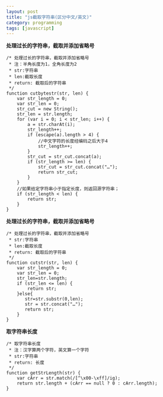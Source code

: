 ```yaml
---
layout: post
title: "js截取字符串(区分中文/英文)"
category: programming
tags: [javascript]
---
```


**处理过长的字符串，截取并添加省略号**

	/* 处理过长的字符串，截取并添加省略号
	 * 注：半角长度为1，全角长度为2
	 * str:字符串
	 * len:截取长度
	 * return: 截取后的字符串
	 */
	function cutbytestr(str, len) {
		var str_length = 0;
		var str_len = 0;
		str_cut = new String();
		str_len = str.length;
		for (var i = 0; i < str_len; i++) {
			a = str.charAt(i);
			str_length++;
			if (escape(a).length > 4) {
				//中文字符的长度经编码之后大于4
				str_length++;
			}
			str_cut = str_cut.concat(a);
			if (str_length >= len) {
				str_cut = str_cut.concat("…");
				return str_cut;
			}
		}
		//如果给定字符串小于指定长度，则返回源字符串；
		if (str_length < len) {
			return str;
		}
	}
	
**处理过长的字符串，截取并添加省略号**

	/* 处理过长的字符串，截取并添加省略号
	 * str:字符串
	 * len:截取长度
	 * return: 截取后的字符串
	 */
	function cutstr(str, len) {
		var str_length = 0;
		var str_len = 0;
		str_len=str.length;
		if (str_len <= len) {
			return str;
		}else{
		   str=str.substr(0,len);
		   str = str.concat("…");
		   return str;
		}
	}
	
**取字符串长度**

	/* 取字符串长度
	 * 注：汉字算两个字符，英文算一个字符
	 * str:字符串
	 * return: 长度
	 */
	function getStrLength(str) {   
		var cArr = str.match(/[^\x00-\xff]/ig);   
		return str.length + (cArr == null ? 0 : cArr.length);   
	} 